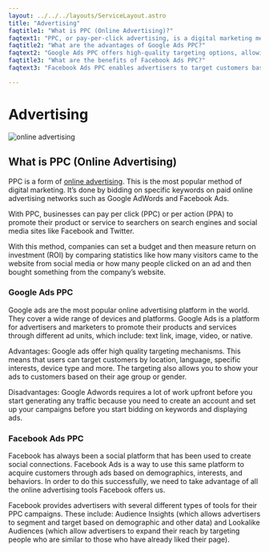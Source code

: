```yaml
---
layout: ../../../layouts/ServiceLayout.astro
title: "Advertising"
faqtitle1: "What is PPC (Online Advertising)?"
faqtext1: "PPC, or pay-per-click advertising, is a digital marketing method where advertisers bid on specific keywords to display their ads on search engines and social media platforms. Businesses pay each time a user clicks on their ad or performs a specific action, such as making a purchase. PPC allows businesses to target their audience effectively and measure the return on investment (ROI) of their advertising campaigns."
faqtitle2: "What are the advantages of Google Ads PPC?"
faqtext2: "Google Ads PPC offers high-quality targeting options, allowing advertisers to reach customers based on location, language, interests, device type, and more. It provides a wide reach across various devices and platforms, including text links, images, videos, and native ads."
faqtitle3: "What are the benefits of Facebook Ads PPC?"
faqtext3: "Facebook Ads PPC enables advertisers to target customers based on demographics, interests, and behaviors, leveraging the social platform's vast user data. It offers tools like Audience Insights and Lookalike Audiences to refine targeting and expand reach. Facebook Ads can be highly effective for driving engagement and conversions."

---
```


# Advertising

![online advertising](/assets/img/service/charity-advertising.png)

## What is PPC (Online Advertising)

PPC is a form of [online advertising](https://qasimfarooqi.com/). This is the most popular method of digital marketing. It’s done by bidding on specific keywords on paid online advertising networks such as Google AdWords and Facebook Ads.

With PPC, businesses can pay per click (PPC) or per action (PPA) to promote their product or service to searchers on search engines and social media sites like Facebook and Twitter.

With this method, companies can set a budget and then measure return on investment (ROI) by comparing statistics like how many visitors came to the website from social media or how many people clicked on an ad and then bought something from the company’s website.

### Google Ads PPC

Google ads are the most popular online advertising platform in the world. They cover a wide range of devices and platforms. Google Ads is a platform for advertisers and marketers to promote their products and services through different ad units, which include: text link, image, video, or native.

Advantages: Google ads offer high quality targeting mechanisms. This means that users can target customers by location, language, specific interests, device type and more. The targeting also allows you to show your ads to customers based on their age group or gender.

Disadvantages: Google Adwords requires a lot of work upfront before you start generating any traffic because you need to create an account and set up your campaigns before you start bidding on keywords and displaying ads.

### Facebook Ads PPC

Facebook has always been a social platform that has been used to create social connections. Facebook Ads is a way to use this same platform to acquire customers through ads based on demographics, interests, and behaviors. In order to do this successfully, we need to take advantage of all the online advertising tools Facebook offers us.

Facebook provides advertisers with several different types of tools for their PPC campaigns. These include: Audience Insights (which allows advertisers to segment and target based on demographic and other data) and Lookalike Audiences (which allow advertisers to expand their reach by targeting people who are similar to those who have already liked their page).

